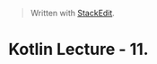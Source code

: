 


> Written with [StackEdit](https://stackedit.io/).

# Kotlin Lecture - 11.
<!--stackedit_data:
eyJoaXN0b3J5IjpbLTE0MTYxNjA1OTldfQ==
-->